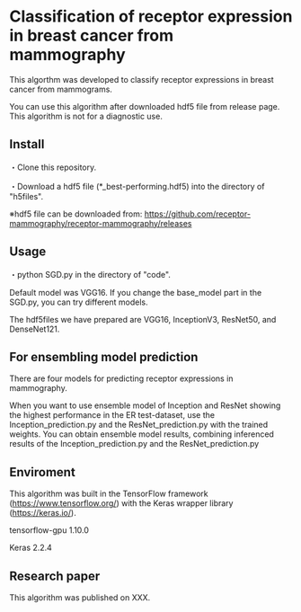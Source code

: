 # Classification of receptor expression in breast cancer from mammography
This algorthm was developed to classify receptor expressions in breast cancer from mammograms.

You can use this algorithm after downloaded hdf5 file from release page. This algorithm is not for a diagnostic use.

## Install
・Clone this repository.

・Download a hdf5 file (*_best-performing.hdf5) into the directory of "h5files".

※hdf5 file can be downloaded from: https://github.com/receptor-mammography/receptor-mammography/releases

## Usage
・python SGD.py in the directory of "code".

Default model was VGG16. If you change the base_model part in the SGD.py, you can try different models. 

The hdf5files we have prepared are VGG16, InceptionV3, ResNet50, and DenseNet121.


## For ensembling model prediction 
There are four models for predicting receptor expressions in mammography.

When you want to use ensemble model of Inception and ResNet showing the highest performance in the ER test-dataset, use the Inception_prediction.py and the ResNet_prediction.py with the trained weights. You can obtain ensemble model results, combining inferenced results of the Inception_prediction.py and the ResNet_prediction.py


## Enviroment
This algorithm was built in the TensorFlow framework (https://www.tensorflow.org/) with the Keras wrapper library (https://keras.io/).

tensorflow-gpu 1.10.0

Keras 2.2.4

## Research paper
This algorithm was published on XXX.
